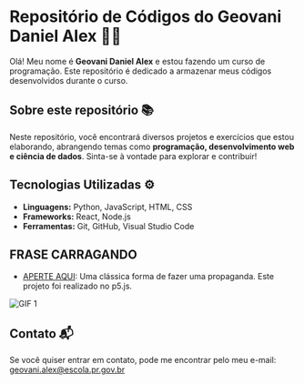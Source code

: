 # Repositório de Códigos do Geovani Daniel Alex 👨‍💻

Olá! Meu nome é **Geovani Daniel Alex** e estou fazendo um curso de programação. Este repositório é dedicado a armazenar meus códigos desenvolvidos durante o curso.

## Sobre este repositório 📚

Neste repositório, você encontrará diversos projetos e exercícios que estou elaborando, abrangendo temas como **programação, desenvolvimento web e ciência de dados**. Sinta-se à vontade para explorar e contribuir!

## Tecnologias Utilizadas ⚙️

- **Linguagens:** Python, JavaScript, HTML, CSS
- **Frameworks:** React, Node.js
- **Ferramentas:** Git, GitHub, Visual Studio Code

## FRASE CARRAGANDO
- [APERTE AQUI](https://editor.p5js.org/geovani.alex/full/DOP31G7bu): Uma clássica forma de fazer uma propaganda. Este projeto foi realizado no p5.js.

![GIF 1](https://www.icegif.com/wp-content/uploads/2022/04/icegif-444.gif)

## Contato 📬

Se você quiser entrar em contato, pode me encontrar pelo meu e-mail: geovani.alex@escola.pr.gov.br
